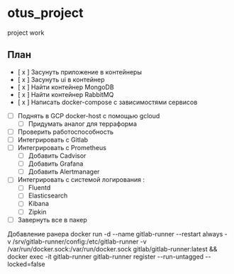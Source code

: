 # otus_project
project work

## План

 - [ x ] Засунуть приложение в контейнеры 
 - [ x ] Засунуть ui в контейнер
 - [ x ] Найти контейнер MongoDB 
 - [ x ] Найти контейнер RabbitMQ
 - [ x ] Написать docker-compose с зависимостями сервисов
 - [ ] Поднять в GCP docker-host с помощью gcloud
     - [ ] Придумать аналог для терраформа
 - [ ] Проверить работоспособность
 - [ ] Интегрировать с Gitlab
 - [ ] Интегрировать с Prometheus
     - [ ] Добавить Cadvisor
     - [ ] Добавить Grafana
     - [ ] Добавить Alertmanager
 - [ ] Интегрировать с системой логирования :
     - [ ]  Fluentd 
     - [ ]  Elasticsearch 
     - [ ]  Kibana
     - [ ]  Zipkin

 - [ ] Завернуть все в пакер

Добавление ранера
docker run -d --name gitlab-runner --restart always -v /srv/gitlab-runner/config:/etc/gitlab-runner -v /var/run/docker.sock:/var/run/docker.sock gitlab/gitlab-runner:latest && docker exec -it gitlab-runner gitlab-runner register --run-untagged --locked=false

